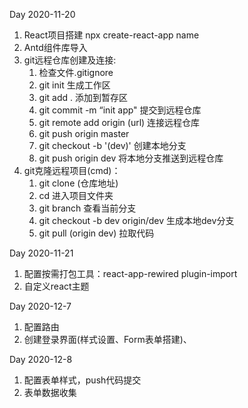 Day 2020-11-20

1. React项目搭建 npx create-react-app name
2. Antd组件库导入
3. git远程仓库创建及连接:
    1. 检查文件.gitignore
    2. git init 生成工作区
    3. git add . 添加到暂存区
    4. git commit -m “init app"  提交到远程仓库
    5. git remote add origin (url) 连接远程仓库
    6. git push origin master 
    7. git checkout -b '(dev)' 创建本地分支
    8. git push origin dev 将本地分支推送到远程仓库
4. git克隆远程项目(cmd)：
    1. git clone (仓库地址)
    2. cd 进入项目文件夹
    3. git branch 查看当前分支
    4. git checkout -b dev origin/dev 生成本地dev分支
    5. git pull (origin dev) 拉取代码

Day 2020-11-21

1. 配置按需打包工具：react-app-rewired plugin-import
2. 自定义react主题

Day 2020-12-7

1. 配置路由
2. 创建登录界面(样式设置、Form表单搭建)、

Day 2020-12-8

1. 配置表单样式，push代码提交
2. 表单数据收集
